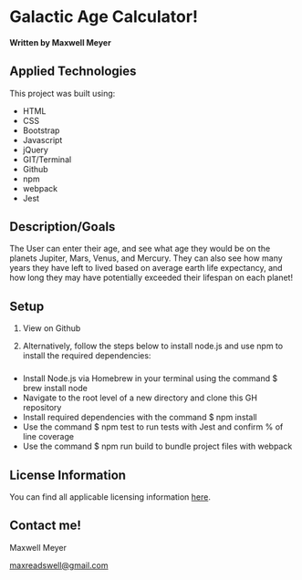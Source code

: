 # Galactic Age Calculator!

#### Written by Maxwell Meyer

## Applied Technologies

This project was built using:

- HTML
- CSS
- Bootstrap
- Javascript
- jQuery
- GIT/Terminal
- Github
- npm
- webpack
- Jest

## Description/Goals

The User can enter their age, and see what age they would be on the planets Jupiter, Mars, Venus, and Mercury. They can also see how many years they have left to lived based on average earth life expectancy, and how long they may have potentially exceeded their lifespan on each planet!

## Setup

1. View on Github

2. Alternatively, follow the steps below to install node.js and use npm to install the required dependencies:

###

- Install Node.js via Homebrew in your terminal using the command $ brew install node
- Navigate to the root level of a new directory and clone this GH repository
- Install required dependencies with the command $ npm install
- Use the command $ npm test to run tests with Jest and confirm % of line coverage
- Use the command $ npm run build to bundle project files with webpack

## License Information

You can find all applicable licensing information [here](https://opensource.org/licenses/MIT).

## Contact me!

Maxwell Meyer

maxreadswell@gmail.com
